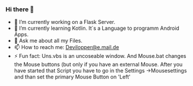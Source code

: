 ### Hi there 👋

- 🔭 I’m currently working on a Flask Server.
- 🌱 I’m currently learning Kotlin. It´s a Language to programm Android Apps.
- 💬 Ask me about all my Files.
- 📫 How to reach me: Devilopper@e.mail.de
- ⚡ Fun fact: Uns.vbs is an uncoseable window. And Mouse.bat changes the Mouse buttons (but only if you have an external Mouse. After you have started that Script you have to go in the Settings ->Mousesettings and than set the primary Mouse Button on 'Left'

